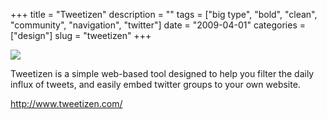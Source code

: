 +++
title = "Tweetizen"
description = ""
tags = ["big type", "bold", "clean", "community", "navigation", "twitter"]
date = "2009-04-01"
categories = ["design"]
slug = "tweetizen"
+++


 

  <div id="screens-thumbs" class="clearfix">
    <div class="txt-center" id="design-submission"><a href="http://www.tweetizen.com/"><img id='bluga-thumbnail-1553' class='bluga-thumbnail large' src='//konigi.com/media/bluga/
wt49d454005163d.jpg'/></a></div>  
  </div>   
<p>Tweetizen is a simple web-based tool designed to help you filter the daily influx of tweets, and easily embed twitter groups to your own website. </p>
<p><a href="http://www.tweetizen.com/">http://www.tweetizen.com/</a></p>




